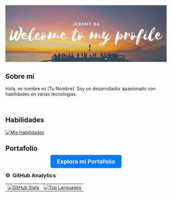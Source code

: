 <div align="center">
  <img src="/GitHudPROFILE.png" alt="Profile Picture">
</div>

## Sobre mí

<p>
  Hola, mi nombre es [Tu Nombre]. Soy un desarrollador apasionado con habilidades en varias tecnologías.
</p>

<br>

## Habilidades

[![Mis Habilidades](https://skillicons.dev/icons?i=mysql,css,html,python,react,js,typescript)](https://skillicons.dev)

## Portafolio

<div align="center">
  <a href="../../Mywebsite/new/portafolio.html" target="_bck" style="background-color: #007bff; color: #fff; padding: 10px 20px; border-radius: 5px; text-decoration: none; font-weight: bold; font-size: 18px;">Explora mi Portafolio</a>
</div>

### ⚙️ &nbsp;GitHub Analytics

<table align="center">
  <tr>
    <td>
      <a href="https://github.com/jeremyda173">
        <img height="190em" src="https://github-readme-stats-eight-theta.vercel.app/api?username=jeremyda173&show_icons=true&theme=algolia&include_all_commits=true&count_private=true" alt="GitHub Stats"/>
      </a>
    </td>
    <td>
      <a href="https://github.com/jeremyda173">
        <img height="190em" src="https://github-readme-stats-eight-theta.vercel.app/api/top-langs/?username=jeremyda173&layout=compact&langs_count=8&theme=algolia" alt="Top Languages"/>
      </a>
    </td>
  </tr>
</table>
